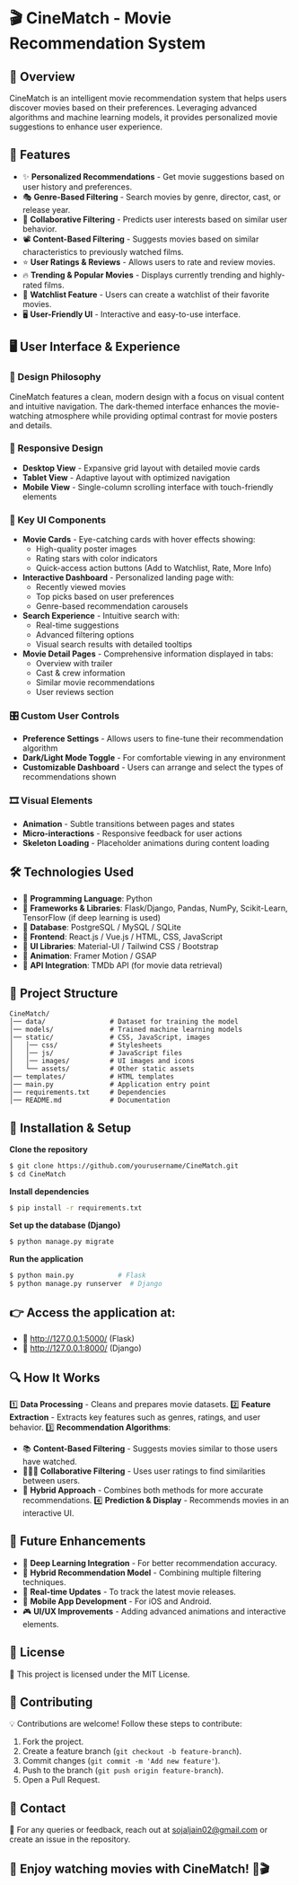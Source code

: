 # 🎬 CineMatch - Movie Recommendation System

## 📌 Overview
CineMatch is an intelligent movie recommendation system that helps users discover movies based on their preferences. Leveraging advanced algorithms and machine learning models, it provides personalized movie suggestions to enhance user experience.

## 🚀 Features
- ✨ **Personalized Recommendations** - Get movie suggestions based on user history and preferences.
- 🎭 **Genre-Based Filtering** - Search movies by genre, director, cast, or release year.
- 🤝 **Collaborative Filtering** - Predicts user interests based on similar user behavior.
- 📽️ **Content-Based Filtering** - Suggests movies based on similar characteristics to previously watched films.
- ⭐ **User Ratings & Reviews** - Allows users to rate and review movies.
- 🔥 **Trending & Popular Movies** - Displays currently trending and highly-rated films.
- 📜 **Watchlist Feature** - Users can create a watchlist of their favorite movies.
- 🖥️ **User-Friendly UI** - Interactive and easy-to-use interface.

## 🖥️ User Interface & Experience

### 🎨 Design Philosophy
CineMatch features a clean, modern design with a focus on visual content and intuitive navigation. The dark-themed interface enhances the movie-watching atmosphere while providing optimal contrast for movie posters and details.

### 📱 Responsive Design
- **Desktop View** - Expansive grid layout with detailed movie cards
- **Tablet View** - Adaptive layout with optimized navigation
- **Mobile View** - Single-column scrolling interface with touch-friendly elements

### 🧩 Key UI Components
- **Movie Cards** - Eye-catching cards with hover effects showing:
  - High-quality poster images
  - Rating stars with color indicators
  - Quick-access action buttons (Add to Watchlist, Rate, More Info)
- **Interactive Dashboard** - Personalized landing page with:
  - Recently viewed movies
  - Top picks based on user preferences
  - Genre-based recommendation carousels
- **Search Experience** - Intuitive search with:
  - Real-time suggestions
  - Advanced filtering options
  - Visual search results with detailed tooltips
- **Movie Detail Pages** - Comprehensive information displayed in tabs:
  - Overview with trailer
  - Cast & crew information
  - Similar movie recommendations
  - User reviews section

### 🎛️ Custom User Controls
- **Preference Settings** - Allows users to fine-tune their recommendation algorithm
- **Dark/Light Mode Toggle** - For comfortable viewing in any environment
- **Customizable Dashboard** - Users can arrange and select the types of recommendations shown

### 🎞️ Visual Elements
- **Animation** - Subtle transitions between pages and states
- **Micro-interactions** - Responsive feedback for user actions
- **Skeleton Loading** - Placeholder animations during content loading

## 🛠️ Technologies Used
- 🔹 **Programming Language**: Python
- 🔹 **Frameworks & Libraries**: Flask/Django, Pandas, NumPy, Scikit-Learn, TensorFlow (if deep learning is used)
- 🔹 **Database**: PostgreSQL / MySQL / SQLite
- 🔹 **Frontend**: React.js / Vue.js / HTML, CSS, JavaScript
- 🔹 **UI Libraries**: Material-UI / Tailwind CSS / Bootstrap
- 🔹 **Animation**: Framer Motion / GSAP
- 🔹 **API Integration**: TMDb API (for movie data retrieval)

## 📂 Project Structure
```
CineMatch/
│── data/                # Dataset for training the model
│── models/              # Trained machine learning models
│── static/              # CSS, JavaScript, images
│   │── css/             # Stylesheets
│   │── js/              # JavaScript files
│   │── images/          # UI images and icons
│   └── assets/          # Other static assets
│── templates/           # HTML templates
│── main.py              # Application entry point
│── requirements.txt     # Dependencies
│── README.md            # Documentation
```

## 🔧 Installation & Setup
**Clone the repository**
```bash
$ git clone https://github.com/yourusername/CineMatch.git
$ cd CineMatch
```

**Install dependencies**
```bash
$ pip install -r requirements.txt
```

**Set up the database (Django)**
```bash
$ python manage.py migrate
```

**Run the application**
```bash
$ python main.py           # Flask
$ python manage.py runserver  # Django
```

## 👉 Access the application at:
- 🔗 http://127.0.0.1:5000/ (Flask)
- 🔗 http://127.0.0.1:8000/ (Django)

## 🔍 How It Works
1️⃣ **Data Processing** - Cleans and prepares movie datasets.
2️⃣ **Feature Extraction** - Extracts key features such as genres, ratings, and user behavior.
3️⃣ **Recommendation Algorithms**:
   - 📚 **Content-Based Filtering** - Suggests movies similar to those users have watched.
   - 🧑‍🤝‍🧑 **Collaborative Filtering** - Uses user ratings to find similarities between users.
   - 🔀 **Hybrid Approach** - Combines both methods for more accurate recommendations.
4️⃣ **Prediction & Display** - Recommends movies in an interactive UI.

## 📌 Future Enhancements
- 🚀 **Deep Learning Integration** - For better recommendation accuracy.
- 🔗 **Hybrid Recommendation Model** - Combining multiple filtering techniques.
- 📡 **Real-time Updates** - To track the latest movie releases.
- 📱 **Mobile App Development** - For iOS and Android.
- 🎮 **UI/UX Improvements** - Adding advanced animations and interactive elements.

## 📜 License
📄 This project is licensed under the MIT License.

## 🤝 Contributing
💡 Contributions are welcome! Follow these steps to contribute:
1. Fork the project.
2. Create a feature branch (`git checkout -b feature-branch`).
3. Commit changes (`git commit -m 'Add new feature'`).
4. Push to the branch (`git push origin feature-branch`).
5. Open a Pull Request.

## 📩 Contact
📧 For any queries or feedback, reach out at sojaljain02@gmail.com or create an issue in the repository.

## 🎉 Enjoy watching movies with CineMatch! 🍿🎬
